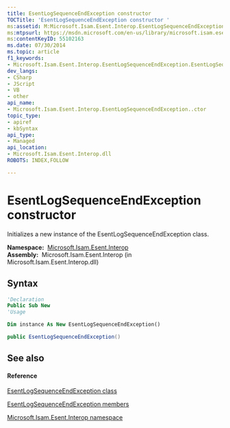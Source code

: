 ```yaml
---
title: EsentLogSequenceEndException constructor 
TOCTitle: 'EsentLogSequenceEndException constructor '
ms:assetid: M:Microsoft.Isam.Esent.Interop.EsentLogSequenceEndException.#ctor
ms:mtpsurl: https://msdn.microsoft.com/en-us/library/microsoft.isam.esent.interop.esentlogsequenceendexception.esentlogsequenceendexception(v=EXCHG.10)
ms:contentKeyID: 55102163
ms.date: 07/30/2014
ms.topic: article
f1_keywords:
- Microsoft.Isam.Esent.Interop.EsentLogSequenceEndException.EsentLogSequenceEndException
dev_langs:
- CSharp
- JScript
- VB
- other
api_name: 
- Microsoft.Isam.Esent.Interop.EsentLogSequenceEndException..ctor
topic_type: 
- apiref
- kbSyntax
api_type: 
- Managed
api_location: 
- Microsoft.Isam.Esent.Interop.dll
ROBOTS: INDEX,FOLLOW

---
```


# EsentLogSequenceEndException constructor

Initializes a new instance of the EsentLogSequenceEndException class.

**Namespace:**  [Microsoft.Isam.Esent.Interop](hh596136\(v=exchg.10\).md)  
**Assembly:**  Microsoft.Isam.Esent.Interop (in Microsoft.Isam.Esent.Interop.dll)

## Syntax

``` vb
'Declaration
Public Sub New
'Usage

Dim instance As New EsentLogSequenceEndException()
```

``` csharp
public EsentLogSequenceEndException()
```

## See also

#### Reference

[EsentLogSequenceEndException class](dn334652\(v=exchg.10\).md)

[EsentLogSequenceEndException members](dn334653\(v=exchg.10\).md)

[Microsoft.Isam.Esent.Interop namespace](hh596136\(v=exchg.10\).md)


